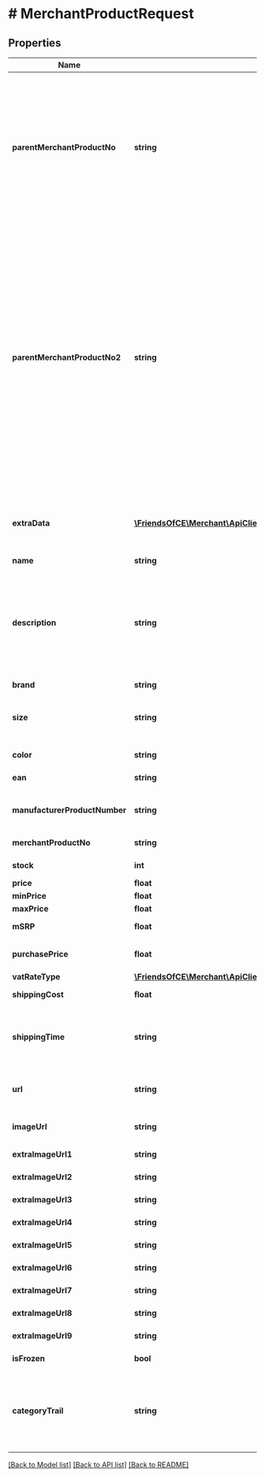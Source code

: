 # # MerchantProductRequest

## Properties

Name | Type | Description | Notes
------------ | ------------- | ------------- | -------------
**parentMerchantProductNo** | **string** | If this product is a different version of another  product (for example, all fields are the same except  size), then this field should contain  the &#39;MerchantProductNo&#39; of the parent. The parent  should already exist (or be present between the products  in the content of the API call, it does not matter whether  the parent is behind the child in the list). | [optional]
**parentMerchantProductNo2** | **string** | If this product is a different version of another  product (for example, all fields are the same except  color) and itself is a parent with child products (e.g. of sizes),  then this field should contain the &#39;MerchantProductNo&#39; of the grandparent. The grandparent  should already exist (or be present between the products  in the content of the API call, it does not matter whether  the grandparent is behind the child in the list).  When you set this field, the ParentMerchantProductNo should be left empty.                Use this field in case of three level product hierarchy,  e.g. model - color - size.  This is required for channels like Otto. | [optional]
**extraData** | [**\FriendsOfCE\Merchant\ApiClient\Model\MerchantProductExtraDataItemRequest[]**](MerchantProductExtraDataItemRequest.md) | An optional list of key-value pairs containing  extra data about this product. This data can be  sent to channels or used for filtering products. | [optional]
**name** | **string** | The name of the product. | [optional]
**description** | **string** | A description of the product. Can contain these HTML tags:  div, span, pre, p, br, hr, hgroup, h1, h2, h3, h4, h5, h6, ul, ol, li, dl, dt, dd, strong, em, b, i, u, img, a, abbr, address, blockquote, area, audio, video, caption, table, tbody, td, tfoot, th, thead, tr. | [optional]
**brand** | **string** | The brand of the product. | [optional]
**size** | **string** | Optional. The size of the product (variant). E.g. fashion size (S-XL, 46-56, etc), width of the watch, etc.. | [optional]
**color** | **string** | Optional. The color of the product (variant). | [optional]
**ean** | **string** | The EAN of GTIN of the product. | [optional]
**manufacturerProductNumber** | **string** | The unique product reference used by the manufacturer/vendor of the product. | [optional]
**merchantProductNo** | **string** | A unique identifier of the product. (sku). |
**stock** | **int** | The number of items in stock. | [optional]
**price** | **float** | Price, including VAT. | [optional]
**minPrice** | **float** | Min price, including VAT. | [optional]
**maxPrice** | **float** | Max price, including VAT. | [optional]
**mSRP** | **float** | Manufacturer&#39;s suggested retail price. | [optional]
**purchasePrice** | **float** | Optional. The purchase price of the product. Useful for repricing. | [optional]
**vatRateType** | [**\FriendsOfCE\Merchant\ApiClient\Model\VatRateType**](VatRateType.md) |  | [optional]
**shippingCost** | **float** | Shipping cost of the product. | [optional]
**shippingTime** | **string** | A textual representation of the shippingtime.  For example, in Dutch: &#39;Op werkdagen voor 22:00 uur besteld, morgen in huis&#39;. | [optional]
**url** | **string** | A URL pointing to the merchant&#39;s webpage  which displays this product. | [optional]
**imageUrl** | **string** | A URL at which an image of this product  can be found. | [optional]
**extraImageUrl1** | **string** | Url to an additional image of product (1). | [optional]
**extraImageUrl2** | **string** | Url to an additional image of product (2). | [optional]
**extraImageUrl3** | **string** | Url to an additional image of product (3). | [optional]
**extraImageUrl4** | **string** | Url to an additional image of product (4). | [optional]
**extraImageUrl5** | **string** | Url to an additional image of product (5). | [optional]
**extraImageUrl6** | **string** | Url to an additional image of product (6). | [optional]
**extraImageUrl7** | **string** | Url to an additional image of product (7). | [optional]
**extraImageUrl8** | **string** | Url to an additional image of product (8). | [optional]
**extraImageUrl9** | **string** | Url to an additional image of product (9). | [optional]
**isFrozen** | **bool** | Specifies whether Product is disabled on all channels. | [optional]
**categoryTrail** | **string** | The category to which this product belongs.  Please supply this field in the following format:  &#39;maincategory &gt; category &gt; subcategory&#39;  For example:  &#39;vehicles &gt; bikes &gt; mountainbike&#39;. | [optional]

[[Back to Model list]](../../README.md#models) [[Back to API list]](../../README.md#endpoints) [[Back to README]](../../README.md)
